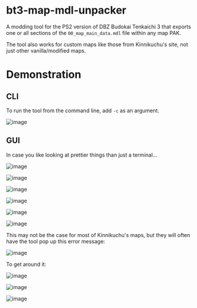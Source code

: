 # bt3-map-mdl-unpacker
A modding tool for the PS2 version of DBZ Budokai Tenkaichi 3 that exports one or all sections of the ``00_map_main_data.mdl`` file within any map PAK.

The tool also works for custom maps like those from Kinnikuchu's site, not just other vanilla/modified maps.
# Demonstration
## CLI
To run the tool from the command line, add ``-c`` as an argument.

![image](https://github.com/user-attachments/assets/6689039b-3206-4058-bd31-c1e4b08111a3)
## GUI
In case you like looking at prettier things than just a terminal...

![image](https://github.com/user-attachments/assets/ef786f94-033d-487d-ac1d-05b9bd2b5971)

![image](https://github.com/user-attachments/assets/93b9cbe4-2a66-4796-b408-3efcb11d8a85)

![image](https://github.com/user-attachments/assets/77c64974-ca79-490f-b3f3-4878d3477f04)

![image](https://github.com/user-attachments/assets/91232b3a-d350-4db9-9e88-600d179e9296)

![image](https://github.com/user-attachments/assets/f11dfb45-3118-4c81-a9b6-6b60a440f9d5)

![image](https://github.com/user-attachments/assets/107f4d98-eacf-407b-a2d8-3d9ca785ef31)

This may not be the case for most of Kinnikuchu's maps, but they will often have the tool pop up this error message:

![image](https://github.com/user-attachments/assets/c489cf95-f81d-45ff-b042-5597de4b8ae9)

To get around it:

![image](https://github.com/user-attachments/assets/a25f7bf2-606f-4fd8-940a-56676e39182b)

![image](https://github.com/user-attachments/assets/cca21383-976d-4fb3-b46d-8ef8a8248ba7)

![image](https://github.com/user-attachments/assets/7abe0ea3-7a70-444b-8969-52a7e6590bbe)

